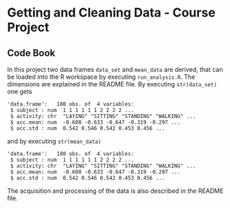 # Getting and Cleaning Data - Course Project
## Code Book

In this project two data frames `data_set` and `mean_data` are derived, that can be loaded into the R workspace by executing `run_analysis.R`.
The dimensions are explained in the README file.
By executing `str(data_set)` one gets
```
'data.frame':   180 obs. of  4 variables:
 $ subject : num  1 1 1 1 1 1 2 2 2 2 ...
 $ activity: chr  "LAYING" "SITTING" "STANDING" "WALKING" ...
 $ acc.mean: num  -0.608 -0.633 -0.647 -0.319 -0.297 ...
 $ acc.std : num  0.542 0.546 0.542 0.453 0.456 ...
```
and by executing `str(mean_data)`
```
'data.frame':   180 obs. of  4 variables:
 $ subject : num  1 1 1 1 1 1 2 2 2 2 ...
 $ activity: chr  "LAYING" "SITTING" "STANDING" "WALKING" ...
 $ acc.mean: num  -0.608 -0.633 -0.647 -0.319 -0.297 ...
 $ acc.std : num  0.542 0.546 0.542 0.453 0.456 ...
```
The acquisition and processing of the data is also described in the README file.
